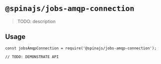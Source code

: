 # `@spinajs/jobs-amqp-connection`

> TODO: description

## Usage

```
const jobsAmqpConnection = require('@spinajs/jobs-amqp-connection');

// TODO: DEMONSTRATE API
```
